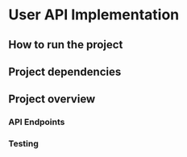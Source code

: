 # User API Implementation
## How to run the project
## Project dependencies
## Project overview
### API Endpoints
### Testing
